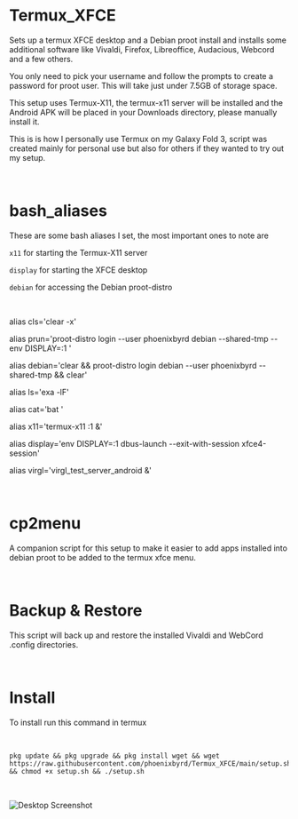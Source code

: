 # Termux_XFCE

Sets up a termux XFCE desktop and a Debian proot install and installs some additional software like Vivaldi, Firefox, Libreoffice, Audacious, Webcord and a few others.

You only need to pick your username and follow the prompts to create a password for proot user. This will take just under 7.5GB of storage space.

This setup uses Termux-X11, the termux-x11 server will be installed and the Android APK will be placed in your Downloads directory, please manually install it. 

This is is how I personally use Termux on my Galaxy Fold 3, script was created mainly for personal use but also for others if they wanted to try out my setup.

&nbsp;
# bash_aliases

These are some bash aliases I set, the most important ones to note are

```x11``` for starting the Termux-X11 server

```display``` for starting the XFCE desktop

```debian``` for accessing the Debian proot-distro

&nbsp;
  
alias cls='clear -x'

alias prun='proot-distro login --user phoenixbyrd debian --shared-tmp -- env DISPLAY=:1 '

alias debian='clear && proot-distro login debian --user phoenixbyrd --shared-tmp && clear'

alias ls='exa -lF'

alias cat='bat '

alias x11='termux-x11 :1 &'

alias display='env DISPLAY=:1 dbus-launch --exit-with-session xfce4-session'

alias virgl='virgl_test_server_android &'

&nbsp;

# cp2menu

A companion script for this setup to make it easier to add apps installed into debian proot to be added to the termux xfce menu. 

&nbsp;

# Backup & Restore

This script will back up and restore the installed Vivaldi and WebCord .config directories. 

&nbsp;

# Install

To install run this command in termux

&nbsp;

```
pkg update && pkg upgrade && pkg install wget && wget https://raw.githubusercontent.com/phoenixbyrd/Termux_XFCE/main/setup.sh && chmod +x setup.sh && ./setup.sh
```

&nbsp;

![Desktop Screenshot](Desktop.png)

